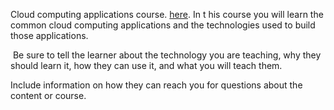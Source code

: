 Cloud computing applications course. [here](https://lab.github.com/deepsabode/cloud-computing-applications). In t his course you will learn the common cloud computing applications and the technologies used to build those applications.
​

​
Be sure to tell the learner about the technology you are teaching, why they should learn it, how they can use it, and what you will teach them.
​


Include information on how they can reach you for questions about the content or course. 